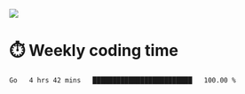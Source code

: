 
<p> <img src="https://github-readme-stats.vercel.app/api?username=cozgerest&show_icons=true&hide_border=false" /> </p>

# :stopwatch: Weekly coding time 
<!--START_SECTION:waka-->
```text
Go   4 hrs 42 mins   █████████████████████████   100.00 % 
```
<!--END_SECTION:waka-->

